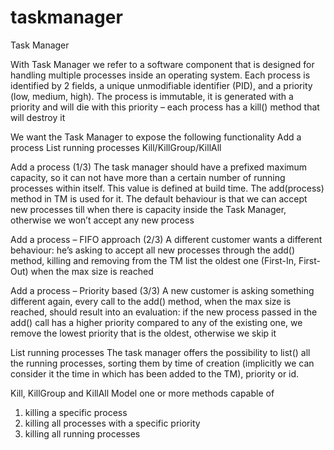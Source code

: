 # taskmanager

Task Manager

With Task Manager we refer to a software
component that is designed for handling multiple
processes inside an operating system. Each process
is identified by 2 fields, a unique unmodifiable
identifier (PID), and a priority (low, medium, high).
The process is immutable, it is generated with a
priority and will die with this priority – each process
has a kill() method that will destroy it

We want the Task Manager to expose the following functionality
Add a process
List running processes
Kill/KillGroup/KillAll

Add a process (1/3)
The task manager should have a prefixed maximum
capacity, so it can not have more than a certain
number of running processes within itself. This value
is defined at build time. The add(process) method in
TM is used for it. The default behaviour is that we can
accept new processes till when there is capacity
inside the Task Manager, otherwise we won’t accept
any new process

Add a process – FIFO approach (2/3)
A different customer wants a different behaviour:
he’s asking to accept all new processes through the
add() method, killing and removing from the TM list
the oldest one (First-In, First-Out) when the max size
is reached

Add a process – Priority based (3/3)
A new customer is asking something different again,
every call to the add() method, when the max size is
reached, should result into an evaluation: if the new
process passed in the add() call has a higher priority
compared to any of the existing one, we remove the
lowest priority that is the oldest, otherwise we skip it

List running processes
The task manager offers the possibility to list() all the
running processes, sorting them by time of creation
(implicitly we can consider it the time in which has
been added to the TM), priority or id.

Kill, KillGroup and KillAll
Model one or more methods capable of
1. killing a specific process
2. killing all processes with a specific priority
3. killing all running processes
